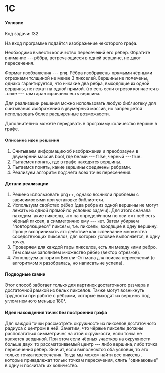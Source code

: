 # 1C
#### Условие
Код задачи: 132

На вход программе подаётся изображение некоторого графа.

Необходимо вывести количество пересечений его рёбер. Обратите внимание --- рёбра, встречающиеся в одной вершине, не дают пересечения. 

Формат изображения --- png. Рёбра изображены прямыми чёрными отрезками толщиной не менее 3 пикселей. Вершины не помечены, однако гарантируется, что никакие два ребра, выходящие из одной вершины, не лежат на одной прямой. (то есть если отрезок кончается в точке --- там гарантированно есть вершина. 

Для реализации решения можно использовать любую библиотеку для считывания изображений в двумерный массив, но запрещается использовать более расширенные возможности. 


Дополнительно можете передавать в программу количество вершин в графе.

#### Описание идеи решения
1) Считываем информацию об изображении и преобразуем в двумерный массив bool, где белый --- false, черный --- true.
2) Пытаемся понять, где в графе находятся вершины.
3) Пытаемся понять, какие вершины соединены ребрами.
4) Реализуем алгоритм подсчёта всех точек пересечения.

#### Детали реализации
1) Решено использовать png++, однако возникли проблемы с зависимостями при установке библиотеки.
2) Используем свойство рёбер (два ребра из одной вершины не могут лежать на одной прямой по условию задачи). Для этого сначала находим такие пикселы, что на определённом по оси `x` от неё есть чёрный пиксел, а симметрично ему --- нет. Затем убираем "повторяющиеся" пикселы, т.е. пикселы, входящие в одну вершину. Проще воспринимать это действие как склеивание множества соседствующих пикселов, для которых условие выполняется, в одну точку.
3) Проверяем для каждой пары пикселов, есть ли между ними ребро. Тем самым заполняем множество рёбер (вектор отрезков).
4) Используем алгоритм Бентли-Оттмана для поиска пересечений (с алгоритмом я разобралась, но написать не успела).

#### Подводные камни
Этот способ работает только для картинок достаточного размера и достаточной рамкой из белых пикселов. Также могут возникнуть трудности при работе с рёбрами, которые выходят из вершины под углом немного меньше 180°. 

#### Идея нахождения точек без построения графа
Для каждой точки рассмотреть окружность из пикселов достаточного радиуса с центром в ней. Заметим, что чёрные пикселы должны располагаться симметрично на этой окружности, если точка не является вершиной. При этом если чёрных участков на окружности больше двух, то рассматриваемый центр --- либо вершина, либо точка пересечения рёбер. Значит, если выполняются оба условия, то это только точка пересечения. Тогда мы можем найти все пикселы, которые принадлежат только точкам пересечения, слить "одинаковые" в одну и посчитать их количество. 